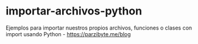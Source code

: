 # importar-archivos-python
 Ejemplos para importar nuestros propios archivos, funciones o clases con import usando Python - https://parzibyte.me/blog
